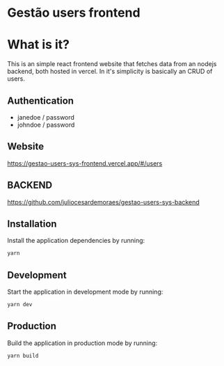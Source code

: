 # Gestão users frontend

# What is it?
This is an simple react frontend website that fetches data from an nodejs backend, both hosted in vercel. In it's simplicity is basically an CRUD of users.

## Authentication
- janedoe / password
- johndoe / password

## Website
https://gestao-users-sys-frontend.vercel.app/#/users

## BACKEND
https://github.com/juliocesardemoraes/gestao-users-sys-backend

## Installation

Install the application dependencies by running:

```sh
yarn
```

## Development

Start the application in development mode by running:

```sh
yarn dev
```

## Production

Build the application in production mode by running:

```sh
yarn build
```
